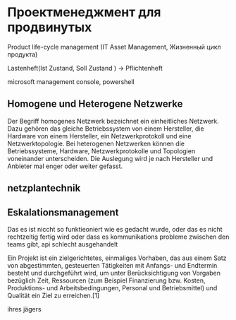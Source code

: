 # Проектменеджмент для продвинутых

Product life-cycle management (IT Asset Management, Жизненный цикл продукта)

Lastenheft(Ist Zustand, Soll Zustand ) -> Pflichtenheft

microsoft management console, powershell

## Homogene und Heterogene Netzwerke

Der Begriff homogenes Netzwerk bezeichnet ein einheitliches Netzwerk. Dazu gehören das gleiche Betriebssystem von einem Hersteller, die Hardware von einem Hersteller, ein Netzwerkprotokoll und eine Netzwerktopologie. Bei heterogenen Netzwerken können die Betriebssysteme, Hardware, Netzwerkprotokolle und Topologien voneinander unterscheiden. Die Auslegung wird je nach Hersteller und Anbieter mal enger oder weiter gefasst.

## netzplantechnik

## Eskalationsmanagement


Das es ist niccht so funktieoniert wie es gedacht wurde,
oder das es nicht rechtzeitig fertig wird
oder dass es kommunikations probleme zwischen den teams gibt, api schlecht ausgehandelt




Ein Projekt ist ein zielgerichtetes, einmaliges Vorhaben, 
das aus einem Satz von abgestimmten, gesteuerten Tätigkeiten mit Anfangs- und Endtermin besteht und durchgeführt wird, 
um unter Berücksichtigung von Vorgaben bezüglich Zeit, 
Ressourcen (zum Beispiel Finanzierung bzw. Kosten, Produktions- und Arbeitsbedingungen, Personal und Betriebsmittel) und Qualität ein Ziel zu erreichen.[1]

ihres jägers
